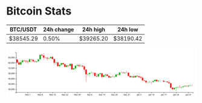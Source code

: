 # Bitcoin Stats

BTC/USDT|24h change|24h high|24h low|
|---|---|---|---|
|$38545.29|0.50%|$39265.20|$38190.42|

<img src="./chart.svg">
